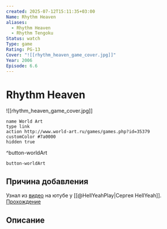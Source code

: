 ```yaml
---
created: 2025-07-12T15:11:35+03:00
Name: Rhythm Heaven
aliases:
  - Rhythm Heaven
  - Rhythm Tengoku
Status: watch
Type: game
Rating: PG-13
Cover: "![[rhythm_heaven_game_cover.jpg]]"
Year: 2006
Episode: 6.6
---
```


# Rhythm Heaven

![[rhythm_heaven_game_cover.jpg]]


```button
name World Art
type link
action http://www.world-art.ru/games/games.php?id=35379
customColor #7a0000
hidden true
```
^button-worldArt


`button-worldArt`


## Причина добавления

Узнал из [видео](https://youtu.be/JWj3zrSsNXc?si=9purdu8cxM7TNjVQ) на ютубе у [[@HellYeahPlay|Сергея HellYeah]]. [Прохождение](https://youtu.be/AUCh_Nc1blQ?si=45tWvpqETx7UPQug)


## Описание



